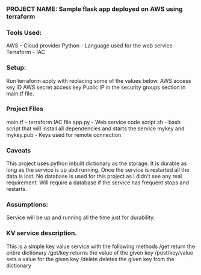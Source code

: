 ### PROJECT NAME: Sample flask app deployed on AWS using terraform

### Tools Used:
AWS - Cloud provider
Python - Language used for the web service
Terraform - IAC
### Setup:
Run terraform apply with replacing some of the values below.
AWS access key ID
AWS secret access key
Public IP in the security groups section in main.tf file.
### Project Files
main.tf - terraform IAC file
app.py - Web service code
script.sh - bash script that will install all dependencies and starts the service
mykey and mykey.pub - Keys used for remote connection
### Caveats
This project uses python inbuilt dictionary as the storage. It is durable as long as the service is up abd running. Once the service is restarted 
all the data is lost. No database is used for this project as I didn't see any real requirement. Will require a database if the service has frequent
stops and restarts.
### Assumptions:
Service will be up and running all the time just for durability. 

### KV service description.
This is a simple key value service with the following methods 
/get return the entire dictionary 
/get/key returns the value of the given key 
/post/key/value sets a value for the given key 
/delete deletes the given key from the dictionary
